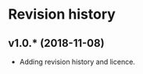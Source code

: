 Revision history
=================


v1.0.* (2018-11-08)
---------------------

* Adding revision history and licence.
